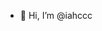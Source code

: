 - 👋 Hi, I’m @iahccc

<!---
iahccc/iahccc is a ✨ special ✨ repository because its `README.md` (this file) appears on your GitHub profile.
You can click the Preview link to take a look at your changes.
--->
